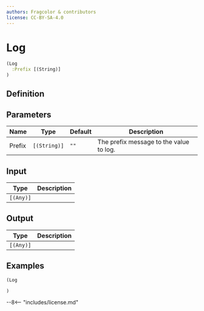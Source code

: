 ```yaml
---
authors: Fragcolor & contributors
license: CC-BY-SA-4.0
---
```



# Log

```clojure
(Log
  :Prefix [(String)]
)
```


## Definition




## Parameters

| Name | Type | Default | Description |
|------|------|---------|-------------|
| Prefix | `[(String)]` | `""` | The prefix message to the value to log. |


## Input

| Type | Description |
|------|-------------|
| `[(Any)]` |  |


## Output

| Type | Description |
|------|-------------|
| `[(Any)]` |  |


## Examples

```clojure
(Log

)
```


--8<-- "includes/license.md"
